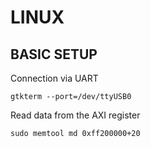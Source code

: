 # LINUX
## BASIC SETUP
Connection via UART
```
gtkterm --port=/dev/ttyUSB0
```

Read data from the AXI register 
```
sudo memtool md 0xff200000+20
```

